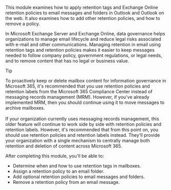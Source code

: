 This module examines how to apply retention tags and Exchange Online retention policies to email messages and folders in Outlook and Outlook on the web. It also examines how to add other retention policies, and how to remove a policy.

In Microsoft Exchange Server and Exchange Online, data governance helps organizations to manage email lifecycle and reduce legal risks associated with e-mail and other communications. Managing retention in email using retention tags and retention policies makes it easier to keep messages needed to follow company policy, government regulations, or legal needs, and to remove content that has no legal or business value.

> [!TIP]
> To proactively keep or delete mailbox content for information governance in Microsoft 365, it's recommended that you use retention policies and retention labels from the Microsoft 365 Compliance Center instead of messaging records management (MRM). However, if you've already implemented MRM, then you should continue using it to move messages to archive mailboxes.<br><br>If your organization currently uses messaging records management, this older feature will continue to work side by side with retention policies and retention labels. However, it's recommended that from this point on, you should use retention policies and retention labels instead. They'll provide your organization with a single mechanism to centrally manage both retention and deletion of content across Microsoft 365.

After completing this module, you'll be able to:<br>

 -  Determine when and how to use retention tags in mailboxes.
 -  Assign a retention policy to an email folder.
 -  Add optional retention policies to email messages and folders.
 -  Remove a retention policy from an email message.
